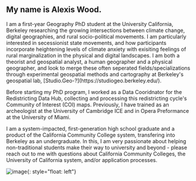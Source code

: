 
<!DOCTYPE html>
<html>
<head>
   <style> div.c {
  position: absolute;
  left: 150px;
  width: 200px;
  height: 120px;
  border: 3px solid green;
}
     </style>
</head>
<body>

## My name is Alexis Wood.

<p> I am a first-year Geography PhD student at the University California, Berkeley researching the growing intersections between climate change, digital geographies, and rural socio-political movements. I am particularly interested in secessionist state movements, and how participants incorporate heightening levels of climate anxiety with exisiting feelings of rural marginalization in the physical and digital landscapes. I am both a theorist and geospatial analyst, a human geographer and a physical geographer, and look to merge these often seperated fields/specializations through experimental geospatial methods and cartography at Berkeley's geospatial lab, [Studio.Geo-?](https://studiogeo.berkeley.edu/). <p> 

<p> Before starting my PhD program, I worked as a Data Cooridnator for the Redistricting Data Hub, collecting and processing this redistricting cycle's Community of Interest (COI) maps. Previously, I have trained as an archeologist at the University of Cambridge ICE and in Opera Preformance at the University of Miami. <p>  

<p> I am a system-impacted, first-generation high school graduate and a product of the California Community College system, transfering into Berkeley as an undergraduate. In this, I am very passionate about helping non-traditional students make their way to university and beyond - please reach out to me with questions about California Community Colleges, the University of California system, and/or application processes. <p>  


![image](alexishomeimage.png){: style="float: left"}


</body>
</html>
